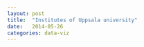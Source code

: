 ```yaml
---
layout: post
title:  "Institutes of Uppsala university"
date:   2014-05-26
categories: data-viz
---
```


<style>
	.node circle {
		fill: #fff;
		stroke: steelblue;
		stroke-width: 1.5px;
	}
	
	.node {
		font: 10px sans-serif;
	}

	.link {
		fill: none;
		stroke: #ccc;
		stroke-width: 1.5px;
	}
</style>

<script src="http://d3js.org/d3.v3.min.js"></script>
<script>

var diameter = 960;

var tree = d3.layout.tree()
	.size([360, diameter/2 - 120])
	.separation(function(a, b) {return (a.parent == b.parent ? 1 : 2) / a.depth;});

var diagonal = d3.svg.diagonal.radial()
	.projection(function(d) { return [d.y, d.x / 180*Math.PI]; });

var svg = d3.select("body").append("svg")
	.attr("width", diameter)
	.attr("height", diameter - 150)
	.append("g")
	.attr("transform", "translate("+diameter/2+","+diameter/2+")");

d3.json("/assets/data2.json", function(error, root) {
	var nodes = tree.nodes(root),
		links = tree.links(nodes);

	var link = svg.selectAll(".link")
		.data(links)
		.enter().append("path")
		.attr("class", "link")
		.attr("d", diagonal);

	var node = svg.selectAll(".node")
		.data(nodes)
		.enter().append("g")
		.attr("class", "node")
		.attr("transform", function(d) { return "rotate("+(d.x-90)+")translate("+d.y+")"; });

	node.append("circle")
		.attr("r", 4.5);

	node.append("text")
		.attr("dy", ".31em")
		.attr("text-anchor", function(d) {return d.x < 180 ? "start" : "end" ; })
		.attr("transform", function(d) { return d.x < 180 ? "translate(8)" : "rotate(180)translate(-8)"; })
		.text(function(d) { return d.name; });

});

d3.select(self.frameElement).style("height", diameter - 150 + "px");
</script>

	

